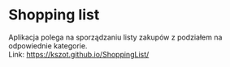 # Shopping list

Aplikacja polega na sporządzaniu listy zakupów z podziałem na odpowiednie kategorie.\
Link: https://kszot.github.io/ShoppingList/
